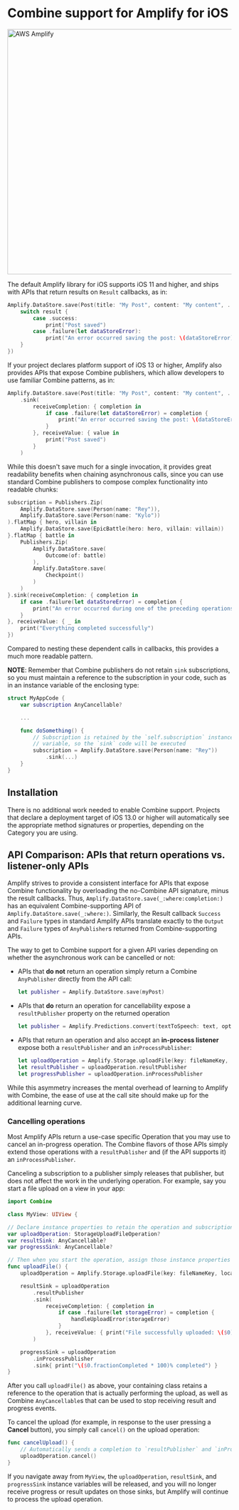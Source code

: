 # Combine support for Amplify for iOS

<img src="https://s3.amazonaws.com/aws-mobile-hub-images/aws-amplify-logo.png" alt="AWS Amplify" width="550" >

The default Amplify library for iOS supports iOS 11 and higher, and ships with APIs that return results on `Result` callbacks, as in:

```swift
Amplify.DataStore.save(Post(title: "My Post", content: "My content", ...), completion: { result in
    switch result {
        case .success:
            print("Post saved")
        case .failure(let dataStoreError):
            print("An error occurred saving the post: \(dataStoreError)")
    }
})
```

If your project declares platform support of iOS 13 or higher, Amplify also provides APIs that expose Combine publishers, which allow developers to use familiar Combine patterns, as in:

```swift
Amplify.DataStore.save(Post(title: "My Post", content: "My content", ...))
    .sink(
        receiveCompletion: { completion in
            if case .failure(let dataStoreError) = completion {
                print("An error occurred saving the post: \(dataStoreError)")
            }
        }, receiveValue: { value in
            print("Post saved")
        }
    )
```

While this doesn't save much for a single invocation, it provides great readability benefits when chaining asynchronous calls, since you can use standard Combine publishers to compose complex functionality into readable chunks:

```swift
subscription = Publishers.Zip(
    Amplify.DataStore.save(Person(name: "Rey")),
    Amplify.DataStore.save(Person(name: "Kylo"))
).flatMap { hero, villain in
    Amplify.DataStore.save(EpicBattle(hero: hero, villain: villain))
}.flatMap { battle in
    Publishers.Zip(
        Amplify.DataStore.save(
            Outcome(of: battle)
        ),
        Amplify.DataStore.save(
            Checkpoint()
        )
    )
}.sink(receiveCompletion: { completion in
    if case .failure(let dataStoreError) = completion {
        print("An error occurred during one of the preceding operations: \(dataStoreError)")
    }
}, receiveValue: { _ in
    print("Everything completed successfully")
})
```

Compared to nesting these dependent calls in callbacks, this provides a much more readable pattern.

**NOTE**: Remember that Combine publishers do not retain `sink` subscriptions, so you must maintain a reference to the subscription in your code, such as in an instance variable of the enclosing type:

```swift
struct MyAppCode {
    var subscription AnyCancellable?

    ...

    func doSomething() {
        // Subscription is retained by the `self.subscription` instance
        // variable, so the `sink` code will be executed
        subscription = Amplify.DataStore.save(Person(name: "Rey"))
            .sink(...)
    }
}
```

## Installation

There is no additional work needed to enable Combine support. Projects that declare a deployment target of iOS 13.0 or higher will automatically see the appropriate method signatures or properties, depending on the Category you are using.

## API Comparison: APIs that return operations vs. listener-only APIs

Amplify strives to provide a consistent interface for APIs that expose Combine functionality by overloading the no-Combine API signature, minus the result callbacks. Thus, `Amplify.DataStore.save(_:where:completion:)` has an equivalent Combine-supporting API of `Amplify.DataStore.save(_:where:)`. Similarly, the Result callback `Success` and `Failure` types in standard Amplify APIs translate exactly to the `Output` and `Failure` types of `AnyPublisher`s returned from Combine-supporting APIs.

The way to get to Combine support for a given API varies depending on whether the asynchronous work can be cancelled or not:

- APIs that **do not** return an operation simply return a Combine `AnyPublisher` directly from the API call:
    ```swift
    let publisher = Amplify.DataStore.save(myPost)
    ```
- APIs that **do** return an operation for cancellability expose a `resultPublisher` property on the returned operation
    ```swift
    let publisher = Amplify.Predictions.convert(textToSpeech: text, options: options).resultPublisher
    ```
- APIs that return an operation and also accept an **in-process listener** expose both a `resultPublisher` and an `inProcessPublisher`:
    ```swift
    let uploadOperation = Amplify.Storage.uploadFile(key: fileNameKey, local: filename)
    let resultPublisher = uploadOperation.resultPublisher
    let progressPublisher = uploadOperation.inProcessPublisher
    ```

While this asymmetry increases the mental overhead of learning to Amplify with Combine, the ease of use at the call site should make up for the additional learning curve.

### Cancelling operations

Most Amplify APIs return a use-case specific Operation that you may use to cancel an in-progress operation. The Combine flavors of those APIs simply extend those operations with a `resultPublisher` and (if the API supports it) an `inProcessPublisher`.

Canceling a subscription to a publisher simply releases that publisher, but does not affect the work in the underlying operation. For example, say you start a file upload on a view in your app:

```swift
import Combine

class MyView: UIView {

// Declare instance properties to retain the operation and subscription cancellables
var uploadOperation: StorageUploadFileOperation?
var resultSink: AnyCancellable?
var progressSink: AnyCancellable?

// Then when you start the operation, assign those instance properties
func uploadFile() {
    uploadOperation = Amplify.Storage.uploadFile(key: fileNameKey, local: filename)

    resultSink = uploadOperation
        .resultPublisher
        .sink(
            receiveCompletion: { completion in
                if case .failure(let storageError) = completion {
                    handleUploadError(storageError)
                }
            }, receiveValue: { print("File successfully uploaded: \($0)") }
        )

    progressSink = uploadOperation
        .inProcessPublisher
        .sink{ print("\($0.fractionCompleted * 100)% completed") }
}
```

After you call `uploadFile()` as above, your containing class retains a reference to the operation that is actually performing the upload, as well as Combine `AnyCancellable`s that can be used to stop receiving result and progress events.

To cancel the upload (for example, in response to the user pressing a **Cancel** button), you simply call `cancel()` on the upload operation:

```swift
func cancelUpload() {
    // Automatically sends a completion to `resultPublisher` and `inProcessPublisher`
    uploadOperation.cancel()
}
```

If you navigate away from `MyView`, the `uploadOperation`, `resultSink`, and `progressSink` instance variables will be released, and you will no longer receive progress or result updates on those sinks, but Amplify will continue to process the upload operation.
